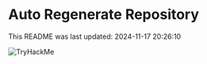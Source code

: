 # Auto Regenerate Repository

This README was last updated: 2024-11-17 20:26:10

 ![TryHackMe](https://tryhackme.com/badge/533634)